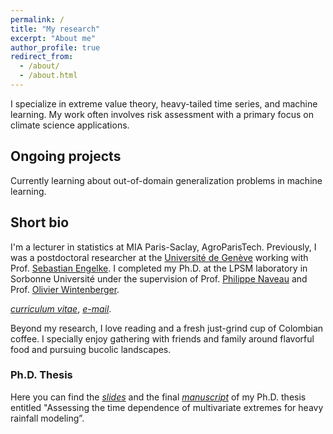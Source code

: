 ```yaml
---
permalink: /
title: "My research"
excerpt: "About me"
author_profile: true
redirect_from: 
  - /about/
  - /about.html
---
```


I specialize in extreme value theory, heavy-tailed time series, and machine learning. My work often involves risk assessment with a primary focus on climate science applications.



## Ongoing projects

Currently learning about out-of-domain generalization problems in machine learning.

## Short bio


I'm a lecturer in statistics at MIA Paris-Saclay, AgroParisTech. Previously, I was a postdoctoral researcher at the [Université de Genève](https://www.unige.ch/gsem/fr/recherche/corps-professoral/chercheurs/gloria-buritica-borda/) working with Prof. [Sebastian Engelke](http://www.sengelke.com). I completed my Ph.D. at the LPSM laboratory in Sorbonne Université under the supervision of Prof. [Philippe Naveau](https://www.lsce.ipsl.fr/Phocea/Pisp/visu.php?id=176&uid=naveau) and Prof. [Olivier Wintenberger](http://wintenberger.fr). 


[*curriculum vitae*](/files/CV_BURITICA.pdf), 
[*e-mail*](mailto:gloriapatricia.buriticaborda@agroparistech.fr).


Beyond my research, I love reading and a fresh just-grind cup of Colombian coffee. I specially enjoy gathering with friends and family around flavorful food and pursuing bucolic landscapes. 


### Ph.D. Thesis 

Here you can find the [*slides*](/files/Oral_slides-10.pdf) and the final [*manuscript*](/files/these_archivage_3701601.pdf) of my Ph.D. thesis entitled "Assessing the time dependence of multivariate extremes for heavy rainfall modeling”.



  
